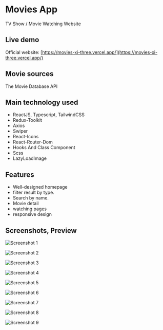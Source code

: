 # Movies App

TV Show / Movie Watching Website

## Live demo

Official website: [https://movies-xi-three.vercel.app/](https://movies-xi-three.vercel.app/)

## Movie sources

The Movie Database API

## Main technology used

- ReactJS, Typescript, TailwindCSS
- Redux-Toolkit
- Axios
- Swiper
- React-Icons
- React-Router-Dom
- Hooks And Class Component
- Scss
- LazyLoadImage

## Features

- Well-designed homepage
- filter result by type.
- Search by name.
- Movie detail
- watching pages
- responsive design

## Screenshots, Preview

![Screenshot 1](https://i.ibb.co/RBmQKG6/sec1.png)

![Screenshot 2](https://i.ibb.co/C11X3GK/sec2.png)

![Screenshot 3](https://i.ibb.co/y4Jhbhh/sec3.png)

![Screenshot 4](https://i.ibb.co/ScNntv0/sec4.png)

![Screenshot 5](https://i.ibb.co/SJk8cRY/screencapture-localhost-3000-movie-559-2022-08-21-02-04-49.png)

![Screenshot 6](https://i.ibb.co/q7PzQ69/sec5.png)

![Screenshot 7](https://i.ibb.co/GJ1K454/dec9.png)

![Screenshot 8](https://i.ibb.co/SJKd7q7/sec6.png)

![Screenshot 9](https://i.ibb.co/Czn9S1G/sec7.png)
